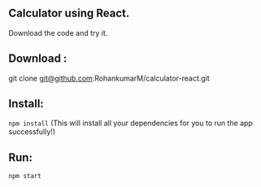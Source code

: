 Calculator using React.
----

Download the code and try it. 

Download : 
---

git clone git@github.com:RohankumarM/calculator-react.git

Install:
---

`npm install` 
(This will install all your dependencies for you to run the app successfully!)


Run:
---

`npm start`


